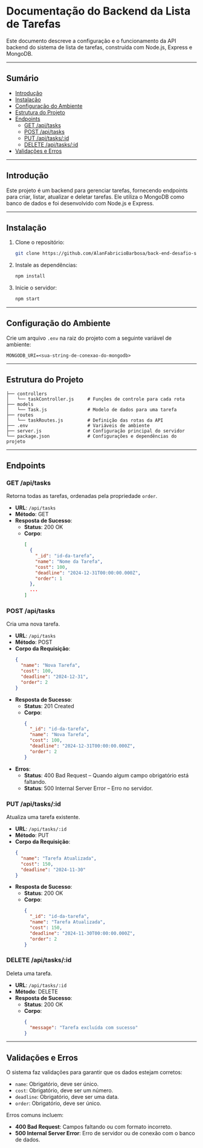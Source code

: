 # Documentação do Backend da Lista de Tarefas

Este documento descreve a configuração e o funcionamento da API backend do sistema de lista de tarefas, construída com Node.js, Express e MongoDB.

---

## Sumário
- [Introdução](#introducao)
- [Instalação](#instalacao)
- [Configuração do Ambiente](#configuracao-do-ambiente)
- [Estrutura do Projeto](#estrutura-do-projeto)
- [Endpoints](#endpoints)
  - [GET /api/tasks](#get-apitasks)
  - [POST /api/tasks](#post-apitasks)
  - [PUT /api/tasks/:id](#put-apitasksid)
  - [DELETE /api/tasks/:id](#delete-apitasksid)
- [Validações e Erros](#validacoes-e-erros)

---

## Introdução

Este projeto é um backend para gerenciar tarefas, fornecendo endpoints para criar, listar, atualizar e deletar tarefas. Ele utiliza o MongoDB como banco de dados e foi desenvolvido com Node.js e Express.

---

## Instalação

1. Clone o repositório:
   ```bash
   git clone https://github.com/AlanFabricioBarbosa/back-end-desafio-sistema-tarefa.git
   ```

2. Instale as dependências:
   ```bash
   npm install
   ```

3. Inicie o servidor:
   ```bash
   npm start
   ```

---

## Configuração do Ambiente

Crie um arquivo `.env` na raiz do projeto com a seguinte variável de ambiente:

```
MONGODB_URI=<sua-string-de-conexao-do-mongodb>
```

---

## Estrutura do Projeto

```
├── controllers
│   └── taskController.js     # Funções de controle para cada rota
├── models
│   └── Task.js               # Modelo de dados para uma tarefa
├── routes
│   └── taskRoutes.js         # Definição das rotas da API
├── .env                      # Variáveis de ambiente
├── server.js                 # Configuração principal do servidor
└── package.json              # Configurações e dependências do projeto
```

---

## Endpoints

### GET /api/tasks

Retorna todas as tarefas, ordenadas pela propriedade `order`.

- **URL**: `/api/tasks`
- **Método**: GET
- **Resposta de Sucesso**:
  - **Status**: 200 OK
  - **Corpo**:
    ```json
    [
      {
        "_id": "id-da-tarefa",
        "name": "Nome da Tarefa",
        "cost": 100,
        "deadline": "2024-12-31T00:00:00.000Z",
        "order": 1
      },
      ...
    ]
    ```

### POST /api/tasks

Cria uma nova tarefa.

- **URL**: `/api/tasks`
- **Método**: POST
- **Corpo da Requisição**:
  ```json
  {
    "name": "Nova Tarefa",
    "cost": 100,
    "deadline": "2024-12-31",
    "order": 2
  }
  ```
- **Resposta de Sucesso**:
  - **Status**: 201 Created
  - **Corpo**:
    ```json
    {
      "_id": "id-da-tarefa",
      "name": "Nova Tarefa",
      "cost": 100,
      "deadline": "2024-12-31T00:00:00.000Z",
      "order": 2
    }
    ```
- **Erros**:
  - **Status**: 400 Bad Request – Quando algum campo obrigatório está faltando.
  - **Status**: 500 Internal Server Error – Erro no servidor.

### PUT /api/tasks/:id

Atualiza uma tarefa existente.

- **URL**: `/api/tasks/:id`
- **Método**: PUT
- **Corpo da Requisição**:
  ```json
  {
    "name": "Tarefa Atualizada",
    "cost": 150,
    "deadline": "2024-11-30"
  }
  ```
- **Resposta de Sucesso**:
  - **Status**: 200 OK
  - **Corpo**:
    ```json
    {
      "_id": "id-da-tarefa",
      "name": "Tarefa Atualizada",
      "cost": 150,
      "deadline": "2024-11-30T00:00:00.000Z",
      "order": 2
    }
    ```

### DELETE /api/tasks/:id

Deleta uma tarefa.

- **URL**: `/api/tasks/:id`
- **Método**: DELETE
- **Resposta de Sucesso**:
  - **Status**: 200 OK
  - **Corpo**:
    ```json
    {
      "message": "Tarefa excluída com sucesso"
    }
    ```

---

## Validações e Erros

O sistema faz validações para garantir que os dados estejam corretos:

- `name`: Obrigatório, deve ser único.
- `cost`: Obrigatório, deve ser um número.
- `deadline`: Obrigatório, deve ser uma data.
- `order`: Obrigatório, deve ser único.

Erros comuns incluem:

- **400 Bad Request**: Campos faltando ou com formato incorreto.
- **500 Internal Server Error**: Erro de servidor ou de conexão com o banco de dados.
